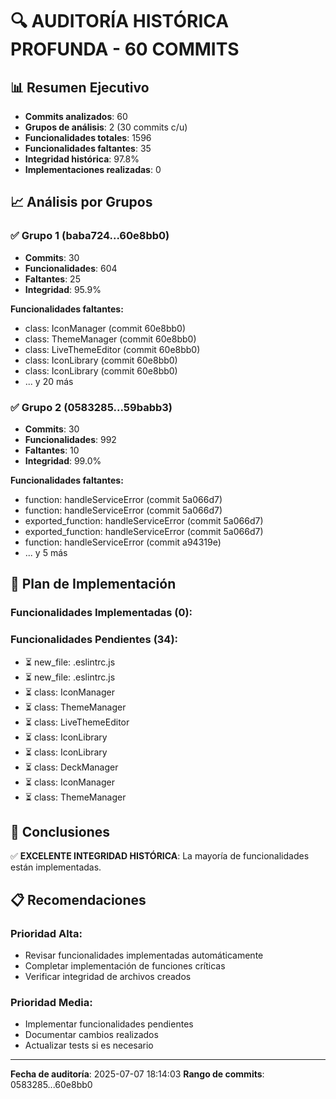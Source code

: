 
# 🔍 AUDITORÍA HISTÓRICA PROFUNDA - 60 COMMITS

## 📊 Resumen Ejecutivo
- **Commits analizados**: 60
- **Grupos de análisis**: 2 (30 commits c/u)
- **Funcionalidades totales**: 1596
- **Funcionalidades faltantes**: 35
- **Integridad histórica**: 97.8%
- **Implementaciones realizadas**: 0

## 📈 Análisis por Grupos


### ✅ Grupo 1 (baba724...60e8bb0)
- **Commits**: 30
- **Funcionalidades**: 604
- **Faltantes**: 25
- **Integridad**: 95.9%

**Funcionalidades faltantes:**
- class: IconManager (commit 60e8bb0)
- class: ThemeManager (commit 60e8bb0)
- class: LiveThemeEditor (commit 60e8bb0)
- class: IconLibrary (commit 60e8bb0)
- class: IconLibrary (commit 60e8bb0)
- ... y 20 más


### ✅ Grupo 2 (0583285...59babb3)
- **Commits**: 30
- **Funcionalidades**: 992
- **Faltantes**: 10
- **Integridad**: 99.0%

**Funcionalidades faltantes:**
- function: handleServiceError (commit 5a066d7)
- function: handleServiceError (commit 5a066d7)
- exported_function: handleServiceError (commit 5a066d7)
- exported_function: handleServiceError (commit 5a066d7)
- function: handleServiceError (commit a94319e)
- ... y 5 más


## 🔧 Plan de Implementación

### Funcionalidades Implementadas (0):


### Funcionalidades Pendientes (34):
- ⏳ new_file: .eslintrc.js
- ⏳ new_file: .eslintrc.js
- ⏳ class: IconManager
- ⏳ class: ThemeManager
- ⏳ class: LiveThemeEditor
- ⏳ class: IconLibrary
- ⏳ class: IconLibrary
- ⏳ class: DeckManager
- ⏳ class: IconManager
- ⏳ class: ThemeManager


## 🎯 Conclusiones

✅ **EXCELENTE INTEGRIDAD HISTÓRICA**: La mayoría de funcionalidades están implementadas.


## 📋 Recomendaciones

### Prioridad Alta:
- Revisar funcionalidades implementadas automáticamente
- Completar implementación de funciones críticas
- Verificar integridad de archivos creados

### Prioridad Media:
- Implementar funcionalidades pendientes
- Documentar cambios realizados
- Actualizar tests si es necesario

---

**Fecha de auditoría**: 2025-07-07 18:14:03
**Rango de commits**: 0583285...60e8bb0
